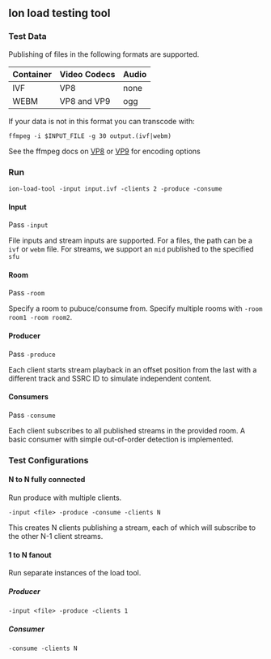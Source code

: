 ## Ion load testing tool

### Test Data
Publishing of files in the following formats are supported.

|Container|Video Codecs|Audio|
|---|---|---|
IVF| VP8 | none
WEBM| VP8 and VP9 | ogg



If your data is not in this format you can transcode with:
```
ffmpeg -i $INPUT_FILE -g 30 output.(ivf|webm)
```

See the ffmpeg docs on [VP8](https://trac.ffmpeg.org/wiki/Encode/VP8) or [VP9](https://trac.ffmpeg.org/wiki/Encode/VP9) for encoding options

### Run

`ion-load-tool -input input.ivf -clients 2 -produce -consume`

#### Input

Pass `-input`

File inputs and stream inputs are supported. For a files, the path can be a `ivf` or `webm` file. For streams, we support an `mid` published to the specified `sfu`

#### Room

Pass `-room`

Specify a room to pubuce/consume from. Specify multiple rooms with `-room room1 -room room2`.

#### Producer

Pass `-produce`

Each client starts stream playback in an offset position from the last with a different track and SSRC ID to simulate independent content.


#### Consumers

Pass `-consume`

Each client subscribes to all published streams in the provided room. A basic consumer with simple out-of-order detection is implemented.


### Test Configurations

#### N to N fully connected

Run produce with multiple clients.

`-input <file> -produce -consume -clients N`

This creates N clients publishing a stream, each of which will subscribe to the other N-1 client streams.

#### 1 to N fanout

Run separate instances of the load tool.

##### Producer

`-input <file> -produce -clients 1`

##### Consumer
`-consume -clients N`
